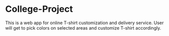 # College-Project

This is a web app for online T-shirt customization and delivery service. User will get to pick colors on selected areas and customize T-shirt accordingly.

